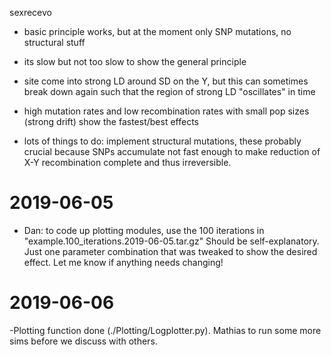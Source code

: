 sexrecevo 

- basic principle works, but at the moment only SNP mutations, no structural stuff
- its slow but not too slow to show the general principle
- site come into strong LD around SD on the Y, but this can sometimes break down again such that the region of strong LD "oscillates" in time
- high mutation rates and low recombination rates with small pop sizes (strong drift) show the fastest/best effects

- lots of things to do: implement structural mutations, these probably crucial because SNPs accumulate not fast enough to make reduction of X-Y recombination complete and thus irreversible. 

# 2019-06-05
- Dan: to code up plotting modules, use the 100 iterations in "example.100_iterations.2019-06-05.tar.gz"
Should be self-explanatory. Just one parameter combination that was tweaked to show the desired effect.
Let me know if anything needs changing!

# 2019-06-06
-Plotting function done (./Plotting/Logplotter.py). Mathias to run some more sims before we discuss with others. 
